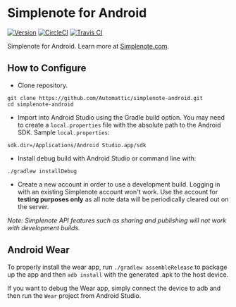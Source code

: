 # Simplenote for Android
[![Version](https://img.shields.io/badge/version-2.5-blue.svg)](https://github.com/Automattic/simplenote-android/releases/tag/2.5) [![CircleCI](https://img.shields.io/circleci/build/gh/Automattic/simplenote-android.svg?label=circleci)](https://circleci.com/gh/Automattic/simplenote-android) [![Travis CI](https://img.shields.io/travis/Automattic/simplenote-android/develop.svg?label=travisci)](https://travis-ci.org/Automattic/simplenote-android)

Simplenote for Android. Learn more at [Simplenote.com](https://simplenote.com).

## How to Configure

* Clone repository.
```shell
git clone https://github.com/Automattic/simplenote-android.git
cd simplenote-android
```

* Import into Android Studio using the Gradle build option. You may need to create a `local.properties` file with the absolute path to the Android SDK. Sample `local.properties`:
```
sdk.dir=/Applications/Android Studio.app/sdk
```

* Install debug build with Android Studio or command line with:
```shell
./gradlew installDebug
```

* Create a new account in order to use a development build. Logging in with an existing Simplenote account won't work. Use the account for **testing purposes only** as all note data will be periodically cleared out on the server.

_Note: Simplenote API features such as sharing and publishing will not work with development builds._

## Android Wear

To properly install the wear app, run `./gradlew assembleRelease` to package up the app and then `adb install` with the generated .apk to the host device.

If you want to debug the Wear app, simply connect the device to adb and then run the `Wear` project from Android Studio.
